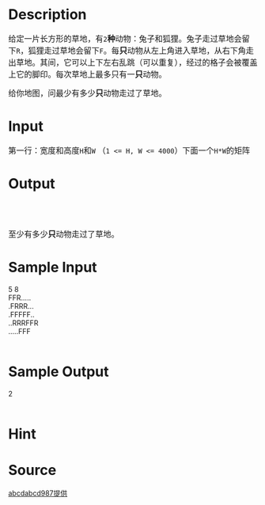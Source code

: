 
# Description

<div class="content"><p><span style="font-size: medium">给定一片长方形的草地，有<code>2</code><strong>种</strong>动物：兔子和狐狸。兔子走过草地会留下<code>R</code>，狐狸走过草地会留下<code>F</code>。每<strong>只</strong>动物从左上角进入草地，从右下角走出草地。其间，它可以上下左右乱跳（可以重复），经过的格子会被覆盖上它的脚印。每次草地上最多只有一<strong>只</strong>动物。</span></p>
<p><span style="font-size: medium">给你地图，问最少有多少<strong>只</strong>动物走过了草地。</span></p>
<p></p></div>

# Input

<div class="content"><p><span style="font-size: medium">第一行：宽度和高度<code>H</code>和<code>W</code> （<code>1 &lt;= H, W &lt;= 4000</code>）下面一个<code>H*W</code>的矩阵</span></p>
<h2></h2></div>

# Output

<div class="content"><h2> </h2>
<p><span style="font-size: medium">至少有多少<strong>只</strong>动物走过了草地。</span></p></div>

# Sample Input

<div class="content"><span class="sampledata">5 8<br/>
FFR.....<br/>
.FRRR...<br/>
.FFFFF..<br/>
..RRRFFR<br/>
.....FFF<br/>
<br/>
</span></div>

# Sample Output

<div class="content"><span class="sampledata">2<br/>
<br/>
</span></div>

# Hint

<div class="content"><p></p></div>

# Source

<div class="content"><p><a href="problemset.php?search=abcdabcd987提供">abcdabcd987提供</a></p></div>

